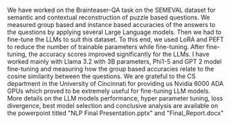 We have worked on the Brainteaser-QA task on the SEMEVAL dataset for semantic and contextual reconstruction of puzzle based questions. We measured group based and instance based accuracies of the answers to the questions by applying several Large Language models.
Then we had to fine-tune the LLMs to suit this dataset. To this end, we used LoRA and PEFT to reduce the number of trainable parameters while fine-tuning. After fine-tuning, the accuracy scores improved significantly for the LLMs. I have worked mainly with Llama 3.2 with 
3B parameters, Phi1-5 and GPT 2 model fine-tuning and measuring how the group based accuracies relate to the cosine similarity between the questions. We are grateful to the CS department in the University of Cincinnati for providing us Nvidia 6000 ADA GPUs which 
proved to be extremely useful for fine-tuning LLM models. More details on the LLM models performance, hyper parameter tuning, loss divergence, best model selection and conclusive analysis are available on the powerpoint titled "NLP Final Presentation.pptx"
and "Final_Report.docx"
